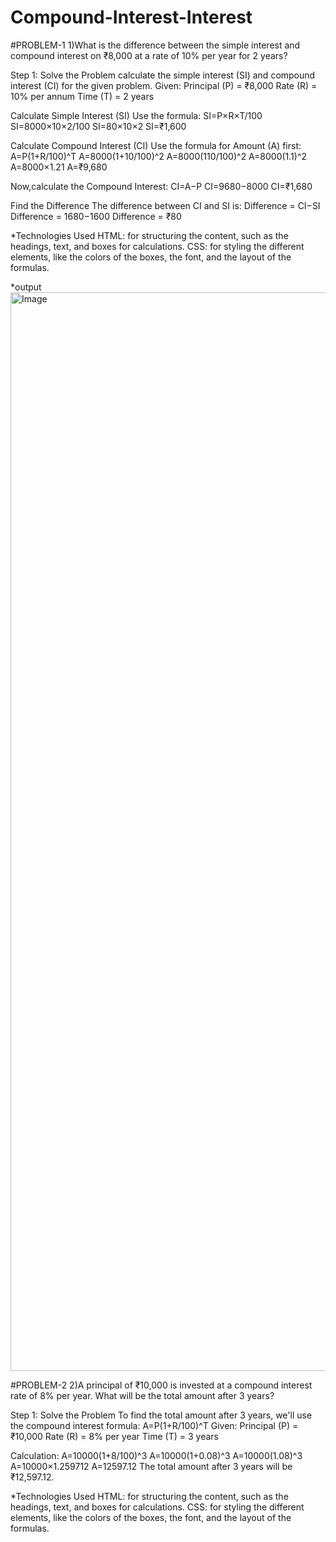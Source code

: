 # Compound-Interest-Interest
#PROBLEM-1
1)What is the difference between the simple interest and compound interest on ₹8,000 at a rate of 10% per year for 2 years?

Step 1: Solve the Problem
calculate the simple interest (SI) and compound interest (CI) for the given problem.
Given:
Principal (P) = ₹8,000
Rate (R) = 10% per annum
Time (T) = 2 years

Calculate Simple Interest (SI)
Use the formula: SI=P×R×T/100
​SI=8000×10×2/100
​SI=80×10×2
SI=₹1,600

Calculate Compound Interest (CI)
Use the formula for Amount (A) first: A=P(1+R/100)^T
A=8000(1+10/100)^2
A=8000(110/100)^2
A=8000(1.1)^2 
A=8000×1.21
A=₹9,680

Now,calculate the Compound Interest: CI=A−P
CI=9680−8000
CI=₹1,680

Find the Difference
The difference between CI and SI is:
Difference = CI−SI
Difference = 1680−1600
Difference = ₹80

*Technologies Used
HTML: for structuring the content, such as the headings, text, and boxes for calculations.
CSS: for styling the different elements, like the colors of the boxes, the font, and the layout of the formulas.

*output
<img width="1480" height="1726" alt="Image" src="https://github.com/user-attachments/assets/1ecd6700-2931-4181-a290-5ca3cf6610b2" />


#PROBLEM-2
2)A principal of ₹10,000 is invested at a compound interest rate of 8% per year. What will be the total amount after 3 years?

Step 1: Solve the Problem
To find the total amount after 3 years, we'll use the compound interest formula:
A=P(1+R/100)^T
Given:
Principal (P) = ₹10,000
Rate (R) = 8% per year
Time (T) = 3 years

Calculation:
A=10000(1+8/100)^3
A=10000(1+0.08)^3 
A=10000(1.08)^3
A=10000×1.259712
A=12597.12
The total amount after 3 years will be ₹12,597.12.

*Technologies Used
HTML: for structuring the content, such as the headings, text, and boxes for calculations.
CSS: for styling the different elements, like the colors of the boxes, the font, and the layout of the formulas.







